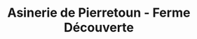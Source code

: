 ---
title: "Asinerie de Pierretoun - Ferme Découverte"
url: /la-bastide-clairence/asinerie-de-pierretoun-ferme-decouverte/
shop: ferme
---